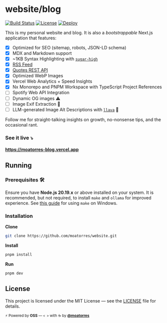 # website/blog

[![Build Status](https://img.shields.io/github/workflow/status/moatorres/website/NxCloud)](https://github.com/moatorres/website/actions/workflows/nxcloud.yaml) [![License](https://img.shields.io/github/license/moatorres/website)](https://github.com/moatorres/website/blob/main/LICENSE) [![Deploy](https://img.shields.io/github/deployments/moatorres/website/production?label=deploy)](https://vercel.com)

This is my personal website and blog. It is also a _bootstrappable_ Next.js application that features:

- [x] Optimized for SEO (sitemap, robots, JSON-LD schema)
- [x] MDX and Markdown support
- [x] ~1KB Syntax Highlighting with [`sugar-high`](https://www.npmjs.com/package/sugar-high)
- [x] [RSS Feed](https://moatorres-blog.vercel.app/rss)
- [x] [Quotes REST API](https://moatorres-blog.vercel.app/api/quotes)
- [x] Optimized WebP Images
- [x] Vercel Web Analytics + Speed Insights
- [x] Nx Monorepo and PNPM Workspace with TypeScript Project References
- [ ] Spotify Web API Integration
- [ ] Dynamic OG images ⚠️
- [ ] Image Exif Extraction 🚧
- [ ] LLM-generated Image Alt Descriptions with [`llava`](https://ollama.com/library/llava) 🚧

Follow me for straight-talking insights on growth, no-nonsense tips, and the occasional rant.

### See it live ⤵️

#### https://moatorres-blog.vercel.app

## Running

### Prerequisites 🛠️

Ensure you have **Node.js 20.19.x** or above installed on your system. It is recommended, but not required, to install `make` and `ollama` for improved experience. See [this guide](https://stackoverflow.com/questions/32127524/how-to-install-and-use-make-in-windows) for using `make` on Windows.

### Installation

**Clone**

```sh
git clone https://github.com/moatorres/website.git
```

**Install**

```sh
pnpm install
```

**Run**

```sh
pnpm dev
```

## License

This project is licensed under the MIT License — see the [LICENSE](https://github.com/moatorres/website/blob/main/LICENSE) file for details.

<sub>⚡️ Powered by **OSS** — `< >` with ☕️ by [**@moatorres**](https://github.com/moatorres)</sub>
